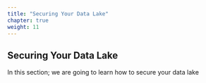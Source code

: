 ```yaml
---
title: "Securing Your Data Lake"
chapter: true
weight: 11
---
```


## Securing Your Data Lake

In this section; we are going to learn how to secure your data lake
